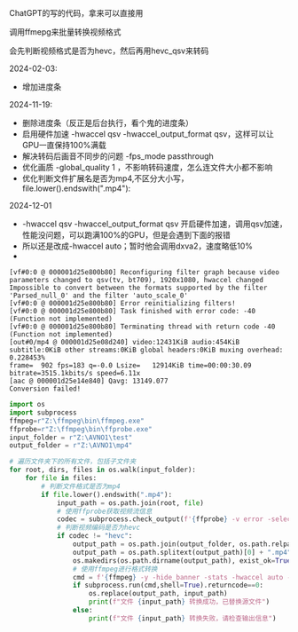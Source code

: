 ChatGPT的写的代码，拿来可以直接用

调用ffmepg来批量转换视频格式

会先判断视频格式是否为hevc，然后再用hevc_qsv来转码

2024-02-03: 
- 增加进度条

2024-11-19: 
- 删除进度条（反正是后台执行，看个鬼的进度条）
- 启用硬件加速 -hwaccel qsv -hwaccel_output_format qsv，这样可以让GPU一直保持100%满载
- 解决转码后画音不同步的问题 -fps_mode passthrough
- 优化画质 -global_quality 1 ，不影响转码速度，怎么连文件大小都不影响
- 优化判断文件扩展名是否为mp4,不区分大小写，file.lower().endswith(".mp4"):

2024-12-01
- -hwaccel qsv -hwaccel_output_format qsv 开启硬件加速，调用qsv加速，性能没问题，可以跑满100%的GPU，但是会遇到下面的报错
- 所以还是改成-hwaccel auto；暂时他会调用dxva2，速度略低10%
- 
```
[vf#0:0 @ 000001d25e800b80] Reconfiguring filter graph because video parameters changed to qsv(tv, bt709), 1920x1080, hwaccel changed Impossible to convert between the formats supported by the filter 'Parsed_null_0' and the filter 'auto_scale_0'
[vf#0:0 @ 000001d25e800b80] Error reinitializing filters!
[vf#0:0 @ 000001d25e800b80] Task finished with error code: -40 (Function not implemented)
[vf#0:0 @ 000001d25e800b80] Terminating thread with return code -40 (Function not implemented)
[out#0/mp4 @ 000001d25e08d240] video:12431KiB audio:454KiB subtitle:0KiB other streams:0KiB global headers:0KiB muxing overhead: 0.228453%
frame=  902 fps=183 q=-0.0 Lsize=   12914KiB time=00:00:30.09 bitrate=3515.1kbits/s speed=6.11x    
[aac @ 000001d25e14e840] Qavg: 13149.077
Conversion failed!
```

```python
import os
import subprocess
ffmpeg=r"Z:\ffmpeg\bin\ffmpeg.exe"
ffprobe=r"Z:\ffmpeg\bin\ffprobe.exe"
input_folder = r"Z:\AVNO1\test"
output_folder = r"Z:\AVNO1\mp4"

# 遍历文件夹下的所有文件，包括子文件夹
for root, dirs, files in os.walk(input_folder):
    for file in files:
        # 判断文件格式是否为mp4
        if file.lower().endswith(".mp4"):
            input_path = os.path.join(root, file)
            # 使用ffprobe获取视频流信息
            codec = subprocess.check_output(f'{ffprobe} -v error -select_streams v:0 -show_entries stream=codec_name -of default=noprint_wrappers=1:nokey=1 "{input_path}"').decode().strip()
            # 判断视频编码是否为hevc
            if codec != "hevc":
                output_path = os.path.join(output_folder, os.path.relpath(input_path, input_folder))
                output_path = os.path.splitext(output_path)[0] + ".mp4"
                os.makedirs(os.path.dirname(output_path), exist_ok=True)
                # 使用ffmpeg进行格式转换
                cmd = f'{ffmpeg} -y -hide_banner -stats -hwaccel auto -loglevel info -i "{input_path}" -fps_mode passthrough -c:v hevc_qsv -c:a aac -preset veryslow -global_quality 1 "{output_path}"'
                if subprocess.run(cmd,shell=True).returncode==0:
                    os.replace(output_path, input_path)
                    print(f"文件 {input_path} 转换成功，已替换源文件")
                else:
                    print(f"文件 {input_path} 转换失败，请检查输出信息")
```
